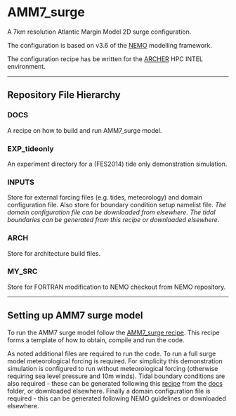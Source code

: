 # AMM7_surge

A 7km resolution Atlantic Margin Model 2D surge configuration.

The configuration is based on v3.6 of the [NEMO](https://www.nemo-ocean.eu) modelling framework.

The configuration recipe has be written for the [ARCHER](https://www.archer.ac.uk) HPC INTEL environment.

---

## Repository File Hierarchy

### DOCS

A recipe on how to build and run AMM7_surge model.

### EXP_tideonly

An experiment directory for a (FES2014) tide only demonstration simulation.

### INPUTS

Store for external forcing files (e.g. tides, meteorology) and domain configuration file. Also store for boundary condition setup namelist file. *The domain configuration file can be downloaded from elsewhere. The tidal boundaries can be generated from this recipe or downloaded elsewhere*. 

### ARCH

Store for architecture build files.

### MY_SRC

Store for FORTRAN modification to NEMO checkout from NEMO repository.


---

## Setting up AMM7 surge model

To run the AMM7 surge model follow the [AMM7_surge recipe](docs/AMM7_SURGE_build_and_run.rst). This recipe forms a template of how to obtain, compile and run the code.

As noted additional files are required to run the code. To run a full surge model meteorological forcing is required. For simplicity this demonstration simulation is configured to run without meteorological forcing (otherwise requiring sea level pressure and 10m winds). Tidal boundary conditions are also required - these can be generated following this [recipe](docs/generate_tidal_boundaries.rst) from the [docs](docs) folder, or downloaded elsewhere. Finally a domain configuration file is required - this can be generated following NEMO guidelines or downloaded elsewhere.


